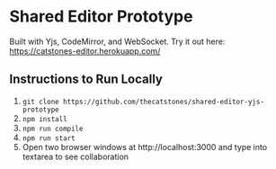# Shared Editor Prototype
Built with Yjs, CodeMirror, and WebSocket.
Try it out here: https://catstones-editor.herokuapp.com/

## Instructions to Run Locally
1. `git clone https://github.com/thecatstones/shared-editor-yjs-prototype`
2. `npm install`
3. `npm run compile`
4. `npm run start`
5. Open two browser windows at http://localhost:3000 and type into textarea to see collaboration
